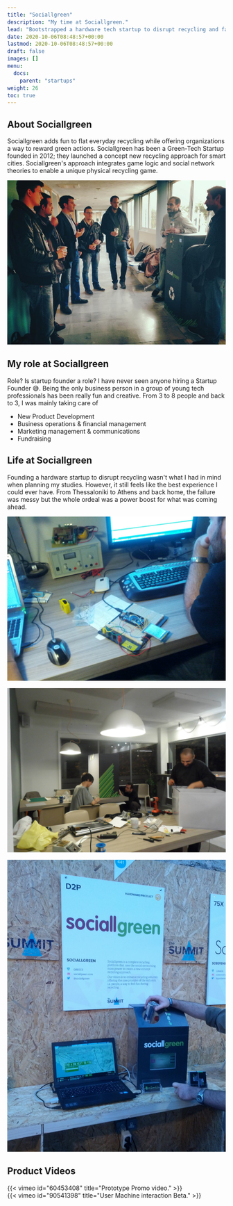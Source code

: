 ```yaml
---
title: "Sociallgreen"
description: "My time at Sociallgreen."
lead: "Bootstrapped a hardware tech startup to disrupt recycling and failed."
date: 2020-10-06T08:48:57+00:00
lastmod: 2020-10-06T08:48:57+00:00
draft: false
images: []
menu:
  docs:
    parent: "startups"
weight: 26
toc: true
---
```


## About Sociallgreen

Sociallgreen adds fun to flat everyday recycling while offering organizations a way to reward green actions. Sociallgreen has been a Green-Tech Startup founded in 2012; they launched a concept new recycling approach for smart cities. Sociallgreen's approach integrates game logic and social network theories to enable a unique physical recycling game.

![Introducing Sociallgreen](sociallgreen-3.jpg "Discussing with users")

## My role at Sociallgreen

Role? Is startup founder a role? I have never seen anyone hiring a Startup Founder :sweat_smile:. Being the only business person in a group of young tech professionals has been really fun and creative. From 3 to 8 people and back to 3, I was mainly taking care of

* New Product Development
* Business operations & financial management
* Marketing management & communications
* Fundraising

## Life at Sociallgreen

 Founding a hardware startup to disrupt recycling wasn't what I had in mind when planning my studies. However, it still feels like the best experience I could ever have. From Thessaloniki to Athens and back home, the failure was messy but the whole ordeal was a power boost for what was coming ahead.

 ![Sneak peek](sociallgreen-1.jpg "Sociallgreen Lab sneak peek")

 ![Team working](sociallgreen-2.jpg "Dressing up a Prototype")

 ![Sociallgreen booth at Web Summit](sociallgreen-4.jpg "Exhibiting at Web Summit 2013")

 <!--![Sociallgreen Mobile App](sociallgreen-3.png "Mobile App Prototype")-->

## Product Videos

{{< vimeo id="60453408" title="Prototype Promo video." >}}
<br>
{{< vimeo id="90541398" title="User Machine interaction Beta." >}}
